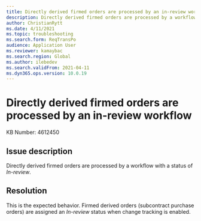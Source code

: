 ```yaml
---
title: Directly derived firmed orders are processed by an in-review workflow
description: Directly derived firmed orders are processed by a workflow with a status of "In-review"
author: ChristianRytt
ms.date: 4/11/2021
ms.topic: troubleshooting
ms.search.form: ReqTransPo
audience: Application User
ms.reviewer: kamaybac
ms.search.region: Global
ms.author: ilebedev
ms.search.validFrom: 2021-04-11
ms.dyn365.ops.version: 10.0.19
---
```


# Directly derived firmed orders are processed by an in-review workflow

KB Number: 4612450

## Issue description

Directly derived firmed orders are processed by a workflow with a status of *In-review*.

## Resolution
<!-- KFM: This is not clear. Please revise. Is it the workflow or the order that has an in-review status? -->
This is the expected behavior. Firmed derived orders (subcontract purchase orders) are assigned an *In-review* status when change tracking is enabled.
